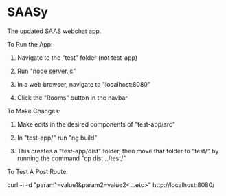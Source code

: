 # SAASy
The updated SAAS webchat app.

To Run the App:

1) Navigate to the "test" folder (not test-app)

2) Run "node server.js"

3) In a web browser, navigate to "localhost:8080"

4) Click the "Rooms" button in the navbar


To Make Changes:

1) Make edits in the desired components of "test-app/src"

2) In "test-app/" run "ng build"

3) This creates a "test-app/dist" folder, then move that folder to "test/" by running the command "cp dist ../test/"

To Test A Post Route:

curl -i -d "param1=value1&param2=value2<...etc>" http://localhost:8080/<post-route>
